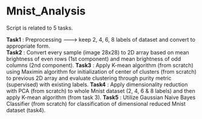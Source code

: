 # Mnist_Analysis
Script is related to 5 tasks.


**Task1** : Preprocessing ---> keep 2, 4, 6, 8 labels of dataset and convert to appropriate form.    
**Task2** : Convert every sample (image 28x28) to 2D array based on mean brightness of even rows (1st component) and mean brightness of odd columns (2nd component). 
**Task3** : Apply K-mean algorithm (from scratch) using Maximin algorithm for initialization of center of clusters (from scratch)  to previous 2D array and evaluate clustering through purity metric (supervised) with existing labels.
**Task4** : Apply dimensionality reduction with PCA (from scratch) to whole Mnist dataset (2, 4, 6 & 8 labels) and then apply K-mean algorithm (from task 3). 
**Task5** : Utilize Gaussian Naive Bayes Classifier (from scratch) for classification of dimensional reduced Mnist dataset (task4).
